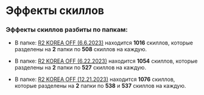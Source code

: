 # Эффекты скиллов  


### Эффекты скиллов разбиты по папкам:

- В папке: [R2 KOREA OFF (6.6.2023)](R2%20KOREA%20OFF%206.6.2023) находится **1016** скиллов, которые разделены на **2** папки по **508** скиллов на каждую.

- В папке: [R2 KOREA OFF (6.22.2023)](R2%20KOREA%20OFF%206.22.2023) находится **1054** скиллов, которые разделены на **2** папки по **527** скиллов на каждую.

- В папке: [R2 KOREA OFF (12.21.2023)](R2%20KOREA%20OFF%2012.21.2023) находится **1076** скиллов, которые разделены на **2** папки по **538** и **537** скиллов на каждую.